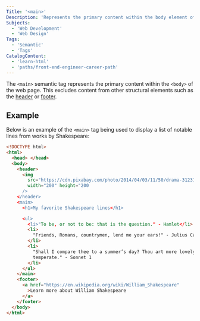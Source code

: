 ```yaml
---
Title: '<main>'
Description: 'Represents the primary content within the body element of the web page.'
Subjects:
  - 'Web Development'
  - 'Web Design'
Tags:
  - 'Semantic'
  - 'Tags'
CatalogContent:
  - 'learn-html'
  - 'paths/front-end-engineer-career-path'
---
```


The `<main>` semantic tag represents the primary content within the `<body>` of the web page. This excludes content from other structural elements such as the [header](https://www.codecademy.com/resources/docs/html/semantic-html/header) or [footer](https://www.codecademy.com/resources/docs/html/semantic-html/footer).

## Example

Below is an example of the `<main>` tag being used to display a list of notable lines from works by Shakespeare:

```html
<!DOCTYPE html>
<html>
  <head> </head>
  <body>
    <header>
      <img
        src="https://cdn.pixabay.com/photo/2014/04/03/11/50/drama-312318_640.png"
        width="200" height="200
      />
    </header>
    <main>
      <h1>My favorite Shakespeare lines</h1>

      <ul>
        <li>"To be, or not to be: that is the question." - Hamlet</li>
        <li>
          "Friends, Romans, countrymen, lend me your ears!" - Julius Caesar
        </li>
        <li>
          "Shall I compare thee to a summer’s day? Thou art more lovely and more
          temperate." - Sonnet 1
        </li>
      </ul>
    </main>
    <footer>
      <a href="https://en.wikipedia.org/wiki/William_Shakespeare"
        >Learn more about William Shakespeare
      </a>
    </footer>
  </body>
</html>
```
